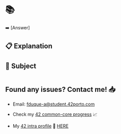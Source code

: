 # :books: 
:arrow_right: [Answer]

## :clipboard: Explanation



## :pencil: Subject

```

```

## Found any issues? Contact me! 📥

- Email: fduque-a@student.42porto.com



- Check my [42 common-core progress](https://github.com/fduquea/42cursus) :chart_with_upwards_trend:


- My [42 intra profile](https://profile.intra.42.fr/users/fduque-a) :bust_in_silhouette:
[HERE](https://profile.intra.42.fr/users/fduque-a)